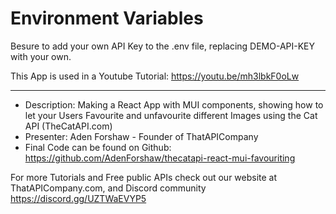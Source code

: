 # Environment Variables

Besure to add your own API Key to the .env file, replacing DEMO-API-KEY with your own.

This App is used in a Youtube Tutorial: https://youtu.be/mh3lbkF0oLw

---
- Description: Making a React App with MUI components, showing how to let your Users Favourite and unfavourite different Images using the Cat API (TheCatAPI.com)
- Presenter: Aden Forshaw - Founder of ThatAPICompany
- Final Code can be found on Github: https://github.com/AdenForshaw/thecatapi-react-mui-favouriting

For more Tutorials and Free public APIs check out our website at ThatAPICompany.com, and Discord community https://discord.gg/UZTWaEVYP5